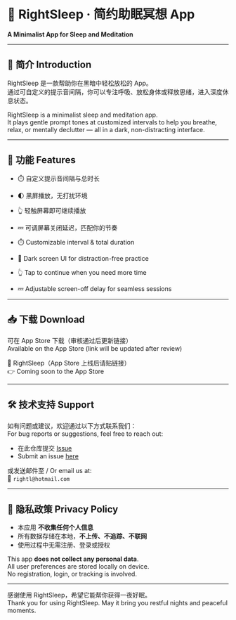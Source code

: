 # 🌙 RightSleep · 简约助眠冥想 App
**A Minimalist App for Sleep and Meditation**

---

## 🧘 简介 Introduction

RightSleep 是一款帮助你在黑暗中轻松放松的 App。  
通过可自定义的提示音间隔，你可以专注呼吸、放松身体或释放思绪，进入深度休息状态。

RightSleep is a minimalist sleep and meditation app.  
It plays gentle prompt tones at customized intervals to help you breathe, relax, or mentally declutter — all in a dark, non-distracting interface.

---

## 🎯 功能 Features

- ⏱️ 自定义提示音间隔与总时长  
- 🌓 黑屏播放，无打扰环境  
- 👆 轻触屏幕即可继续播放  
- 💤 可调屏幕关闭延迟，匹配你的节奏  

- ⏱️ Customizable interval & total duration  
- 🌙 Dark screen UI for distraction-free practice  
- 👆 Tap to continue when you need more time  
- 💤 Adjustable screen-off delay for seamless sessions

---

## 📥 下载 Download

可在 App Store 下载（审核通过后更新链接）  
Available on the App Store (link will be updated after review)

📱 RightSleep（App Store 上线后请贴链接）  
👉 Coming soon to the App Store

---

## 🛠️ 技术支持 Support

如有问题或建议，欢迎通过以下方式联系我们：  
For bug reports or suggestions, feel free to reach out:

- 在此仓库提交 [Issue](https://github.com/rightl/rightsleep/issues)
- Submit an issue [here](https://github.com/rightl/rightsleep/issues)

或发送邮件至 / Or email us at:  
📧 `rightl@hotmail.com`

---

## 🔐 隐私政策 Privacy Policy

- 本应用 **不收集任何个人信息**
- 所有数据存储在本地，**不上传、不追踪、不联网**
- 使用过程中无需注册、登录或授权

This app **does not collect any personal data**.  
All user preferences are stored locally on device.  
No registration, login, or tracking is involved.

---

感谢使用 RightSleep，希望它能帮你获得一夜好眠。  
Thank you for using RightSleep. May it bring you restful nights and peaceful moments.

